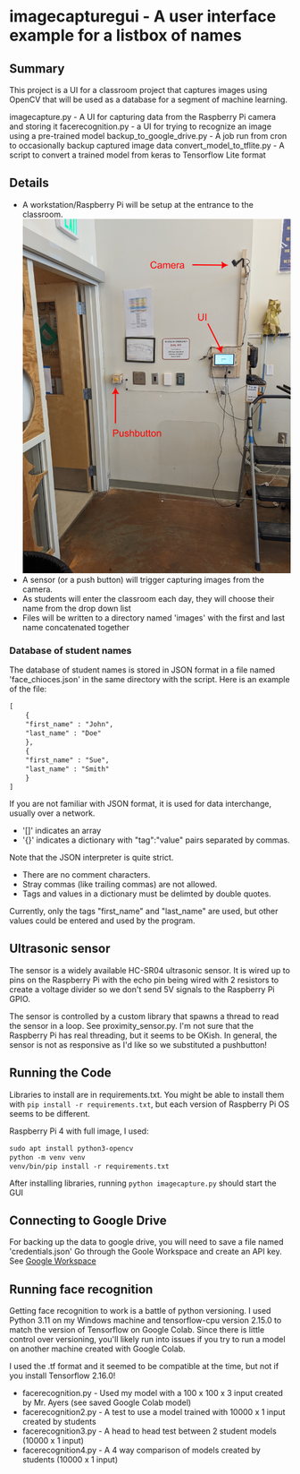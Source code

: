 # imagecapturegui - A user interface example for a listbox of names

## Summary
This project is a UI for a
classroom project that captures images using OpenCV that will be used as
a database for a segment of machine learning.

imagecapture.py - A UI for capturing data from the Raspberry Pi camera and storing it
facerecognition.py - a UI for trying to recognize an image using a pre-trained model
backup_to_google_drive.py - A job run from cron to occasionally backup captured image data
convert_model_to_tflite.py - A script to convert a trained model from keras to Tensorflow Lite format


## Details

- A workstation/Raspberry Pi will be setup at the entrance to the classroom. ![Setup at entrance to classroom](https://raw.githubusercontent.com/ericzundel/imagecapturegui/main/CameraAndButton.png)
- A sensor (or a push button) will trigger capturing images from the camera.
- As students will enter the classroom each day, they will choose their name from the drop down list
- Files will be written to a directory named 'images' with the
  first and last name concatenated together

### Database of student names

The database of student names is stored in JSON format in a file named 'face_chioces.json' in the same directory with the script.  Here is an example of the file:

```
[
    {
	"first_name" : "John",
	"last_name" : "Doe"
    },
    {
	"first_name" : "Sue",
	"last_name" : "Smith"
    }
]
```

If you are not familiar with JSON format, it is used for data interchange,
usually over a network.

- '[]' indicates an array
- '{}' indicates a dictionary with "tag":"value" pairs separated by commas.

Note that the JSON interpreter is quite strict.

- There are no comment characters.
- Stray commas (like trailing commas) are not allowed.
- Tags and values in a dictionary must be delimted by double quotes.

Currently, only the tags "first_name" and "last_name" are used, but other values could be entered and used by the program.

## Ultrasonic sensor

The sensor is a widely available HC-SR04 ultrasonic sensor. It is wired up to pins on the Raspberry Pi
with the echo pin being wired with 2 resistors to create a voltage divider so we don't send 5V signals 
to the Raspberry Pi GPIO.

The sensor is controlled by a custom library that spawns a thread to read the sensor in a loop.
See proximity_sensor.py.  I'm not sure that the Raspberry Pi has real threading, but it seems to be 
OKish. In general, the sensor is not as responsive as I'd like so we substituted a pushbutton!

## Running the Code

Libraries to install are in requirements.txt.  You might be able to install them with `pip install -r requirements.txt`, but each version of Raspberry Pi OS seems to be different.

Raspberry Pi 4 with full image, I used:
```
sudo apt install python3-opencv
python -m venv venv
venv/bin/pip install -r requirements.txt
```

After installing libraries, running `python imagecapture.py` should start the GUI

## Connecting to Google Drive
For backing up the data to google drive, you will need to save a file named 'credentials.json'
Go through the Goole Workspace and create an API key. See [Google Workspace](https://developers.google.com/workspace/guides/create-credentials)

## Running face recognition

Getting face recognition to work is a battle of python versioning.  I used Python 3.11 on my Windows machine and tensorflow-cpu version 2.15.0 to match the version of Tensorflow on Google Colab. Since there is little control over versioning, you'll likely run into issues if you try to run a model on another machine created with Google Colab.

I used the .tf format and it seemed to be compatible at the time, but not if you install Tensorflow 2.16.0!

- facerecognition.py - Used my model with a 100 x 100 x 3 input created by Mr. Ayers (see saved Google Colab model)
- facerecognition2.py - A test to use a model trained with 10000 x 1 input created by students 
- facerecognition3.py - A head to head test between 2 student models  (10000 x 1 input)
- facerecognition4.py - A 4 way comparison of models created by students (10000 x 1 input)
